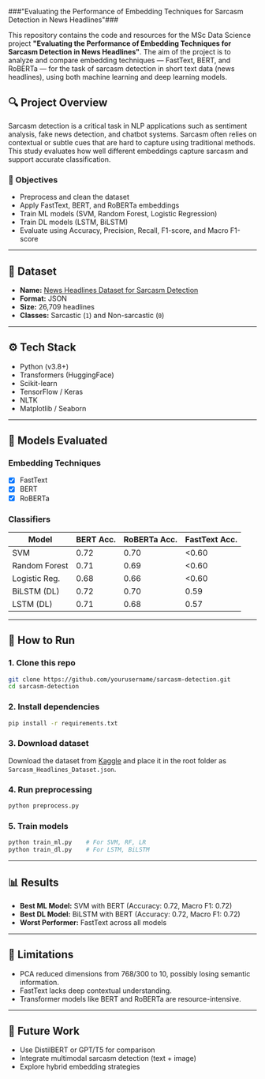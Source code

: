 ###"Evaluating the Performance of Embedding Techniques for Sarcasm Detection in News Headlines"###



This repository contains the code and resources for the MSc Data Science project **"Evaluating the Performance of Embedding Techniques for Sarcasm Detection in News Headlines"**. The aim of the project is to analyze and compare embedding techniques — FastText, BERT, and RoBERTa — for the task of sarcasm detection in short text data (news headlines), using both machine learning and deep learning models.

## 🔍 Project Overview

Sarcasm detection is a critical task in NLP applications such as sentiment analysis, fake news detection, and chatbot systems. Sarcasm often relies on contextual or subtle cues that are hard to capture using traditional methods. This study evaluates how well different embeddings capture sarcasm and support accurate classification.

### 🎯 Objectives

- Preprocess and clean the dataset
- Apply FastText, BERT, and RoBERTa embeddings
- Train ML models (SVM, Random Forest, Logistic Regression)
- Train DL models (LSTM, BiLSTM)
- Evaluate using Accuracy, Precision, Recall, F1-score, and Macro F1-score

---

## 📁 Dataset

- **Name:** [News Headlines Dataset for Sarcasm Detection](https://www.kaggle.com/datasets/rmisra/news-headlines-dataset-for-sarcasm-detection)
- **Format:** JSON
- **Size:** 26,709 headlines
- **Classes:** Sarcastic (`1`) and Non-sarcastic (`0`)

---

## ⚙️ Tech Stack

- Python (v3.8+)
- Transformers (HuggingFace)
- Scikit-learn
- TensorFlow / Keras
- NLTK
- Matplotlib / Seaborn

---

## 🧪 Models Evaluated

### Embedding Techniques

- [x] FastText
- [x] BERT
- [x] RoBERTa

### Classifiers

| Model             | BERT Acc. | RoBERTa Acc. | FastText Acc. |
|------------------|-----------|--------------|---------------|
| SVM              | 0.72      | 0.70         | <0.60         |
| Random Forest    | 0.71      | 0.69         | <0.60         |
| Logistic Reg.    | 0.68      | 0.66         | <0.60         |
| BiLSTM (DL)      | 0.72      | 0.70         | 0.59          |
| LSTM (DL)        | 0.71      | 0.68         | 0.57          |

---

## 🧰 How to Run

### 1. Clone this repo
```bash
git clone https://github.com/yourusername/sarcasm-detection.git
cd sarcasm-detection
```

### 2. Install dependencies
```bash
pip install -r requirements.txt
```

### 3. Download dataset
Download the dataset from [Kaggle](https://www.kaggle.com/datasets/rmisra/news-headlines-dataset-for-sarcasm-detection) and place it in the root folder as `Sarcasm_Headlines_Dataset.json`.

### 4. Run preprocessing
```python
python preprocess.py
```

### 5. Train models
```python
python train_ml.py    # For SVM, RF, LR
python train_dl.py    # For LSTM, BiLSTM
```

---

## 📊 Results

- **Best ML Model:** SVM with BERT (Accuracy: 0.72, Macro F1: 0.72)
- **Best DL Model:** BiLSTM with BERT (Accuracy: 0.72, Macro F1: 0.72)
- **Worst Performer:** FastText across all models

---

## 📌 Limitations

- PCA reduced dimensions from 768/300 to 10, possibly losing semantic information.
- FastText lacks deep contextual understanding.
- Transformer models like BERT and RoBERTa are resource-intensive.

---

## 🚀 Future Work

- Use DistilBERT or GPT/T5 for comparison
- Integrate multimodal sarcasm detection (text + image)
- Explore hybrid embedding strategies

